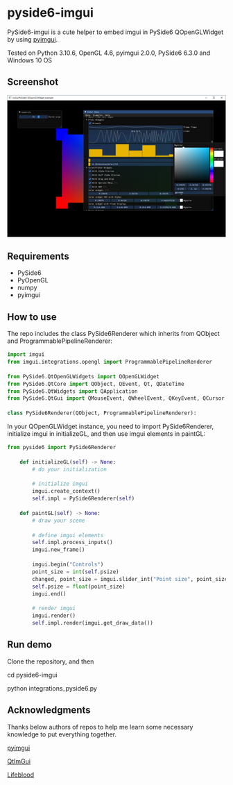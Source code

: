 # pyside6-imgui
PySide6-imgui is a cute helper to embed imgui in PySide6 QOpenGLWidget by using [pyimgui](https://github.com/pyimgui/pyimgui/).

Tested on Python 3.10.6, OpenGL 4.6, pyimgui 2.0.0, PySide6 6.3.0 and Windows 10 OS

## Screenshot
![screenshot](screenshot.png)

## Requirements
* PySide6
* PyOpenGL
* numpy
* pyimgui

## How to use
The repo includes the class PySide6Renderer which inherits from QObject and ProgrammablePipelineRenderer:
```python
import imgui
from imgui.integrations.opengl import ProgrammablePipelineRenderer

from PySide6.QtOpenGLWidgets import QOpenGLWidget
from PySide6.QtCore import QObject, QEvent, Qt, QDateTime
from PySide6.QtWidgets import QApplication
from PySide6.QtGui import QMouseEvent, QWheelEvent, QKeyEvent, QCursor

class PySide6Renderer(QObject, ProgrammablePipelineRenderer):
```

In your QOpenGLWidget instance, you need to import PySide6Renderer, initialize imgui in initializeGL, and then use imgui elements in paintGL:
```python
from pyside6 import PySide6Renderer

	def initializeGL(self) -> None:
		# do your initialization

		# initialize imgui
		imgui.create_context()
		self.impl = PySide6Renderer(self)

    def paintGL(self) -> None:
		# draw your scene
		
        # define imgui elements
        self.impl.process_inputs()
        imgui.new_frame()

        imgui.begin("Controls")
        point_size = int(self.psize)
        changed, point_size = imgui.slider_int("Point size", point_size, 1, 100)
        self.psize = float(point_size)
        imgui.end()

        # render imgui
        imgui.render()
        self.impl.render(imgui.get_draw_data())		
```

## Run demo
Clone the repository, and then

cd pyside6-imgui

python integrations_pyside6.py

## Acknowledgments
Thanks below authors of repos to help me learn some necessary knowledge to put everything together.

[pyimgui](https://github.com/pyimgui/pyimgui/)

[QtImGui](https://github.com/seanchas116/qtimgui/)

[Lifeblood](https://github.com/pedohorse/lifeblood/)
